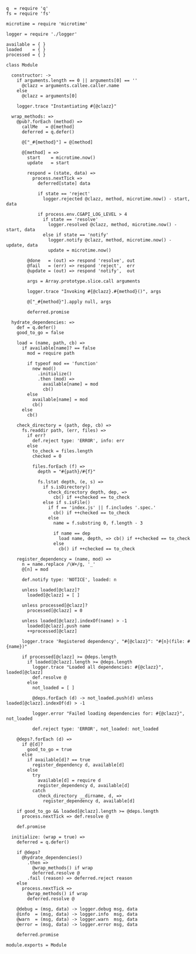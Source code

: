     q  = require 'q'
    fs = require 'fs'

    microtime = require 'microtime'

    logger = require './logger'

    available = { }
    loaded    = { }
    processed = { }

    class Module

      constructor: ->
        if arguments.length == 0 || arguments[0] == ''
          @clazz = arguments.callee.caller.name
        else
          @clazz = arguments[0]

        logger.trace "Instantiating #{@clazz}"

      wrap_methods: =>
        @pub?.forEach (method) =>
          callMe   = @[method]
          deferred = q.defer()

          @["_#{method}"] = @[method]

          @[method] = =>
            start    = microtime.now()
            update   = start

            respond = (state, data) =>
              process.nextTick =>
                deferred[state] data

                if state == 'reject'
                  logger.rejected @clazz, method, microtime.now() - start, data

                if process.env.CGAPI_LOG_LEVEL > 4
                  if state == 'resolve'
                    logger.resolved @clazz, method, microtime.now() - start, data
                  else if state == 'notify'
                    logger.notify @clazz, method, microtime.now() - update, data
                    update = microtime.now()

            @done   = (out) => respond 'resolve', out
            @fail   = (err) => respond 'reject',  err
            @update = (out) => respond 'notify',  out

            args = Array.prototype.slice.call arguments

            logger.trace "Invoking #{@clazz}.#{method}()", args

            @["_#{method}"].apply null, args

            deferred.promise

      hydrate_dependencies: =>
        def = q.defer()
        good_to_go = false

        load = (name, path, cb) =>
          if available[name]? == false
            mod = require path

            if typeof mod == 'function'
              new mod()
                .initialize()
                .then (mod) =>
                  available[name] = mod
                  cb()
            else
              available[name] = mod
              cb()
          else
            cb()

        check_directory = (path, dep, cb) =>
          fs.readdir path, (err, files) =>
            if err?
              def.reject type: 'ERROR', info: err
            else
              to_check = files.length
              checked = 0

              files.forEach (f) =>
                depth = "#{path}/#{f}"

                fs.lstat depth, (e, s) =>
                  if s.isDirectory()
                    check_directory depth, dep, =>
                      cb() if ++checked == to_check
                  else if s.isFile()
                    if f == 'index.js' || f.includes '.spec.'
                      cb() if ++checked == to_check
                    else
                      name = f.substring 0, f.length - 3

                      if name == dep
                        load name, depth, => cb() if ++checked == to_check
                      else
                        cb() if ++checked == to_check

        register_dependency = (name, mod) =>
          n = name.replace /\W+/g, '_'
          @[n] = mod

          def.notify type: 'NOTICE', loaded: n

          unless loaded[@clazz]?
            loaded[@clazz] = [ ]

          unless processed[@clazz]?
            processed[@clazz] = 0

          unless loaded[@clazz].indexOf(name) > -1
            loaded[@clazz].push name
            ++processed[@clazz]

          logger.trace 'Registered dependency', "#{@clazz}": "#{n}(file: #{name})"

          if processed[@clazz] >= @deps.length
            if loaded[@clazz].length >= @deps.length
              logger.trace "Loaded all dependencies: #{@clazz}", loaded[@clazz]
              def.resolve @
            else
              not_loaded = [ ]

              @deps.forEach (d) -> not_loaded.push(d) unless loaded[@clazz].indexOf(d) > -1

              logger.error "Failed loading dependencies for: #{@clazz}", not_loaded

              def.reject type: 'ERROR', not_loaded: not_loaded

        @deps?.forEach (d) =>
          if @[d]?
            good_to_go = true
          else
            if available[d]? == true
              register_dependency d, available[d]
            else
              try
                available[d] = require d
                register_dependency d, available[d]
              catch
                check_directory __dirname, d, =>
                  register_dependency d, available[d]

        if good_to_go && loaded[@clazz].length >= @deps.length
          process.nextTick => def.resolve @

        def.promise

      initialize: (wrap = true) =>
        deferred = q.defer()

        if @deps?
          @hydrate_dependencies()
            .then =>
              @wrap_methods() if wrap
              deferred.resolve @
            .fail (reason) => deferred.reject reason
        else
          process.nextTick =>
            @wrap_methods() if wrap
            deferred.resolve @

        @debug = (msg, data) -> logger.debug msg, data
        @info  = (msg, data) -> logger.info  msg, data
        @warn  = (msg, data) -> logger.warn  msg, data
        @error = (msg, data) -> logger.error msg, data

        deferred.promise

    module.exports = Module
